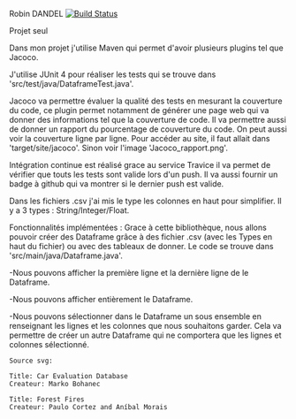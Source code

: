 Robin DANDEL
[![Build Status](https://travis-ci.com/RobinDandel/DataAnalysisLibrary.svg?token=e4mRizEpTxFhvvM9ZN4Z&branch=master)](https://travis-ci.com/RobinDandel/DataAnalysisLibrary)

Projet seul

Dans mon projet j'utilise Maven qui permet d'avoir plusieurs plugins tel que Jacoco.

J'utilise JUnit 4 pour réaliser les tests qui se trouve dans 'src/test/java/DataframeTest.java'.

Jacoco va permettre évaluer la qualité des tests en mesurant la couverture du code, ce plugin permet notamment de générer une page web qui va donner des informations tel que la couverture de code. Il va permettre aussi de donner un rapport du pourcentage de couverture du code. On peut aussi voir la couverture ligne par ligne. Pour accéder au site, il faut allait dans 'target/site/jacoco'. Sinon voir l'image 'Jacoco_rapport.png'.

Intégration continue est réalisé grace au service Travice il va permet de vérifier que touts les tests sont valide lors d'un push. Il va aussi fournir un badge à github qui va montrer si le dernier push est valide.

Dans les fichiers .csv j'ai mis le type les colonnes en haut pour simplifier. Il y a 3 types : String/Integer/Float.

Fonctionnalités implémentées : Grace à cette bibliothèque, nous allons pouvoir créer des Dataframe grâce à des fichier .csv (avec les Types en haut du fichier) ou avec des tableaux de donner. Le code se trouve dans 'src/main/java/Dataframe.java'.

-Nous pouvons afficher la première ligne et la dernière ligne de le Dataframe.

-Nous pouvons afficher entièrement le Dataframe.

-Nous pouvons sélectionner dans le Dataframe un sous ensemble en renseignant les lignes et les colonnes que nous souhaitons garder. Cela va permettre de créer un autre Dataframe qui ne comportera que les lignes et colonnes sélectionné.



    
    Source svg:
    
    Title: Car Evaluation Database
    Createur: Marko Bohanec
    
    Title: Forest Fires
    Createur: Paulo Cortez and Aníbal Morais

